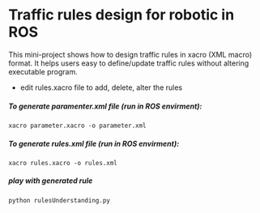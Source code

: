 # Traffic rules design for robotic in ROS
This mini-project shows how to design traffic rules in xacro (XML macro) format. It helps users easy to define/update traffic rules without altering executable program.
* edit rules.xacro file to add, delete, alter the rules 

##### To generate paramenter.xml file (run in ROS envirment):
```
xacro parameter.xacro -o parameter.xml
```
##### To generate rules.xml file (run in ROS envirment):
```
xacro rules.xacro -o rules.xml
```
##### play with generated rule
```
python rulesUnderstanding.py 
```
